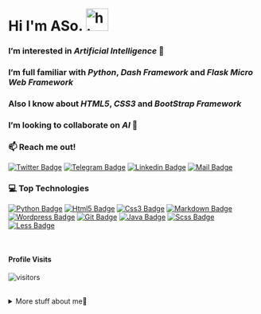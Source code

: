 
  # Hi I'm ASo. <img src="https://user-images.githubusercontent.com/1303154/88677602-1635ba80-d120-11ea-84d8-d263ba5fc3c0.gif" width="45px" alt="hi">
  ### I’m interested in *Artificial Intelligence* 👀
  ### I’m full familiar with *Python*, *Dash Framework* and *Flask Micro Web Framework*
  ### Also I know about *HTML5*, *CSS3* and *BootStrap Framework*
  ### I’m looking to collaborate on *AI* 💞️
  ### :mailbox: Reach me out!

[![Twitter Badge](https://img.shields.io/badge/-AsoAhmadzade-1ca0f1?style=flat&labelColor=1ca0f1&logo=twitter&logoColor=white&link=https://twitter.com/AsoAhmadzade)](https://twitter.com/@AsoAhmadzade) [![Telegram Badge](https://img.shields.io/badge/-AsoAhmadzade-289CCE?style=flat&labelColor=289CCE&logo=telegram&logoColor=white&link=https://t.me/AsoAhmadzade)](https://t.me/AsoAhmadzade) [![Linkedin Badge](https://img.shields.io/badge/-Aso-0e76a8?style=flat&labelColor=0e76a8&logo=linkedin&logoColor=white)](https://www.linkedin.com/in/aso-ahmadzade-55867b1b8) [![Mail Badge](https://img.shields.io/badge/-aso.ahmadzade.dev-c0392b?style=flat&labelColor=c0392b&logo=gmail&logoColor=white)](mailto:aso.ahmadzade.dev@gmail.com)

### 💻 Top Technologies
[![Python Badge](https://img.shields.io/badge/-python-FFD43B?style=for-the-badge&labelColor=black&logo=python&logoColor=FFD43B)](#) [![Html5 Badge](https://img.shields.io/badge/-Html5-DD4B25?style=for-the-badge&labelColor=black&logo=html5&logoColor=DD4B25)](#) [![Css3 Badge](https://img.shields.io/badge/-CSS3-254BDD?style=for-the-badge&labelColor=black&logo=css3&logoColor=254BDD)](#) [![Markdown Badge](https://img.shields.io/badge/-markdown-761D9C?style=for-the-badge&labelColor=black&logo=markdown&logoColor=761D9C)](#) [![Wordpress Badge](https://img.shields.io/badge/-wordpress-207196?style=for-the-badge&labelColor=black&logo=wordpress&logoColor=207196)](#) [![Git Badge](https://img.shields.io/badge/-git-E94E31?style=for-the-badge&labelColor=black&logo=git&logoColor=E94E31)](#) [![Java Badge](https://img.shields.io/badge/-java-green?style=for-the-badge&labelColor=black&logo=java&logoColor=green)](#) [![Scss Badge](https://img.shields.io/badge/-Sass-CE6C9F?style=for-the-badge&labelColor=black&logo=sass&logoColor=CE6C9F)](#) [![Less Badge](https://img.shields.io/badge/-Less-204470?style=for-the-badge&labelColor=black&logo=less&logoColor=204470)](#)

</br>

#### Profile Visits 

![visitors](https://visitor-badge.glitch.me/badge?page_id=Aso-Ahmadzade.Aso-Ahmadzade)

</br>

<details>

<summary>
More stuff about me🙂
</summary>

### Coding Stats

<!--START_SECTION:waka-->
```text
CSS     1 hr 24 mins    █████████████████░░░░░░░░   67.42 % 
HTML    40 mins         ████████░░░░░░░░░░░░░░░░░   31.97 % 
```
<!--END_SECTION:waka-->

### Github Stats

[![Aso's GitHub stats](https://github-readme-stats.vercel.app/api?username=Aso-Ahmadzade&show_icons=true&theme=tokyonight&count_private=true&include_all_commits=true)](https://github.com/anuraghazra/github-readme-stats) [![Top Langs](https://github-readme-stats.vercel.app/api/top-langs/?username=Aso-Ahmadzade&theme=tokyonight)](https://github.com/anuraghazra/github-readme-stats)

</details>
